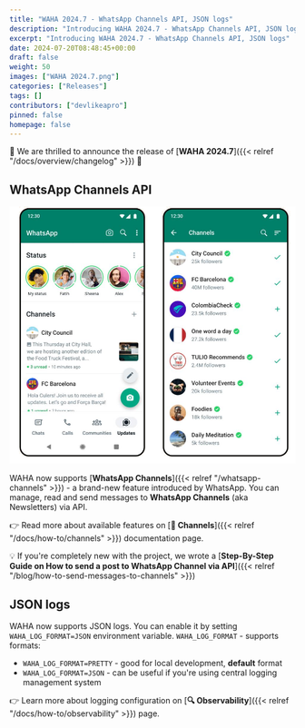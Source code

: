 ```yaml
---
title: "WAHA 2024.7 - WhatsApp Channels API, JSON logs"
description: "Introducing WAHA 2024.7 - WhatsApp Channels API, JSON logs"
excerpt: "Introducing WAHA 2024.7 - WhatsApp Channels API, JSON logs"
date: 2024-07-20T08:48:45+00:00
draft: false
weight: 50
images: ["WAHA 2024.7.png"]
categories: ["Releases"]
tags: []
contributors: ["devlikeapro"]
pinned: false
homepage: false
---
```


🎉 We are thrilled to announce the release of [**WAHA 2024.7**]({{< relref "/docs/overview/changelog" >}}) 🎉 


## WhatsApp Channels API
![](whatsapp-channels.png)

WAHA now supports [**WhatsApp Channels**]({{< relref "/whatsapp-channels" >}}) - a brand-new feature introduced by WhatsApp. 
You can manage, read and send messages to **WhatsApp Channels** (aka Newsletters) via API.

👉 Read more about available features on [**📰 Channels**]({{< relref "/docs/how-to/channels" >}}) documentation page.

💡 If you're completely new with the project, we wrote a 
[**Step-By-Step Guide on How to send a post to WhatsApp Channel via API**]({{< relref "/blog/how-to-send-messages-to-channels" >}})

## JSON logs
WAHA now supports JSON logs. You can enable it by setting `WAHA_LOG_FORMAT=JSON` environment variable.
`WAHA_LOG_FORMAT` - supports formats:
  - `WAHA_LOG_FORMAT=PRETTY` - good for local development, **default** format
  - `WAHA_LOG_FORMAT=JSON` - can be useful if you're using central logging management system

👉 Learn more about logging configuration on [**🔍 Observability**]({{< relref "/docs/how-to/observability" >}}) page.
